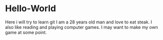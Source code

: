 # Hello-World
Here i will try to learn git
I am a 28 years old man and love to eat steak. I also like reading and playing computer games. I may want to make my own game at some point.
